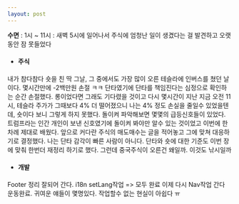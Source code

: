 ```yaml
---
layout: post
---
```

**수면** : 1시 ~ 11시 : 새벽 5시에 일어나서 주식에 엄청난 일이 생겼다는 걸 발견하고 오랫동안 잠 못들었다
* #### 주식
내가 참다참다 숏을 친 딱 그날, 그 중에서도 가장 많이 오른 테슬라에 인버스를 쳤던 날이다. 몇시간만에 -2백만원 손절 ㅋㅋ
단타였기에 단타를 책임진다는 심정으로 확인하는 순간 손절했다. 롱이었다면 그래도 기다렸을 것이고 다시 몇시간이 지난 지금 오전 11시, 테슬라 주가가 그때보다 4% 더 떨어졌으니 나는 4% 정도 손실을 줄일수 있었을텐데, 숏이다 보니 그렇게 하지 못했다.
돌이켜 파악해보면 몇몇의 급등신호들이 있었다. 트럼프라는 인간 개인이 보낸 신호였기에 돌이켜 봐야만 알수 있는 것이었고 이번에 한차례 제대로 배웠다.
앞으로 커다란 주식의 매도매수는 글을 적어놓고 그에 맞쳐 대응하기로 결정했다. 나는 단타 감각이 빠른 사람이 아니다. 단타와 숏에 대한 기준도 이번 장에 맞춰 한번더 재정리 하기로 했다.
그런데 중국주식이 오른건 왜일까. 이것도 낚시일까
* #### 개발
Footer 정리 잘되어 간다.
i18n setLang작업 => 모두 완료
이제 다시 Nav작업 간다
운동완료. 귀여운 얘들이 몇명있다. 작업할수 없는 현실이 아쉽다 ㅠ
